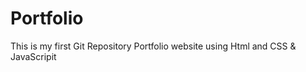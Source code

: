 # Portfolio
This is my first Git Repository Portfolio website using Html and CSS &amp; JavaScripit    
